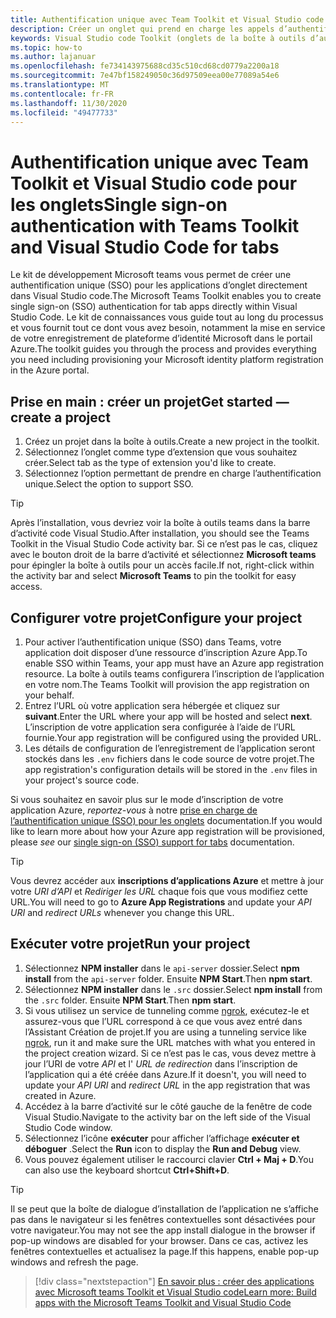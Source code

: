 ```yaml
---
title: Authentification unique avec Team Toolkit et Visual Studio code pour les onglets
description: Créer un onglet qui prend en charge les appels d’authentification unique et Microsoft Graph directement dans Visual Studio code avec Microsoft teams Toolkit
keywords: Visual Studio code Toolkit (onglets de la boîte à outils d’authentification par graphique SSO)
ms.topic: how-to
ms.author: lajanuar
ms.openlocfilehash: fe734143975688cd35c510cd68cd0779a2200a18
ms.sourcegitcommit: 7e47bf158249050c36d97509eea00e77089a54e6
ms.translationtype: MT
ms.contentlocale: fr-FR
ms.lasthandoff: 11/30/2020
ms.locfileid: "49477733"
---
```

# <a name="single-sign-on-authentication-with-teams-toolkit-and-visual-studio-code-for-tabs"></a><span data-ttu-id="8ee02-104">Authentification unique avec Team Toolkit et Visual Studio code pour les onglets</span><span class="sxs-lookup"><span data-stu-id="8ee02-104">Single sign-on authentication with Teams Toolkit and Visual Studio Code for tabs</span></span>

<span data-ttu-id="8ee02-105">Le kit de développement Microsoft teams vous permet de créer une authentification unique (SSO) pour les applications d’onglet directement dans Visual Studio code.</span><span class="sxs-lookup"><span data-stu-id="8ee02-105">The Microsoft Teams Toolkit enables you to create single sign-on (SSO) authentication  for tab apps directly within Visual Studio Code.</span></span> <span data-ttu-id="8ee02-106">Le kit de connaissances vous guide tout au long du processus et vous fournit tout ce dont vous avez besoin, notamment la mise en service de votre enregistrement de plateforme d’identité Microsoft dans le portail Azure.</span><span class="sxs-lookup"><span data-stu-id="8ee02-106">The toolkit guides you through the process and provides everything you need including provisioning your Microsoft identity platform registration in the Azure portal.</span></span>

## <a name="get-started--create-a-project"></a><span data-ttu-id="8ee02-107">Prise en main : créer un projet</span><span class="sxs-lookup"><span data-stu-id="8ee02-107">Get started — create a project</span></span>

1. <span data-ttu-id="8ee02-108">Créez un projet dans la boîte à outils.</span><span class="sxs-lookup"><span data-stu-id="8ee02-108">Create a new project in the toolkit.</span></span>
1. <span data-ttu-id="8ee02-109">Sélectionnez l’onglet comme type d’extension que vous souhaitez créer.</span><span class="sxs-lookup"><span data-stu-id="8ee02-109">Select tab as the type of extension you'd like to create.</span></span>
1. <span data-ttu-id="8ee02-110">Sélectionnez l’option permettant de prendre en charge l’authentification unique.</span><span class="sxs-lookup"><span data-stu-id="8ee02-110">Select the option to support SSO.</span></span>

> [!TIP]
> <span data-ttu-id="8ee02-111">Après l’installation, vous devriez voir la boîte à outils teams dans la barre d’activité code Visual Studio.</span><span class="sxs-lookup"><span data-stu-id="8ee02-111">After installation, you should see the Teams Toolkit in the Visual Studio Code activity bar.</span></span> <span data-ttu-id="8ee02-112">Si ce n’est pas le cas, cliquez avec le bouton droit de la barre d’activité et sélectionnez **Microsoft teams** pour épingler la boîte à outils pour un accès facile.</span><span class="sxs-lookup"><span data-stu-id="8ee02-112">If not, right-click within the activity bar and select **Microsoft Teams** to pin the toolkit for easy access.</span></span>

## <a name="configure-your-project"></a><span data-ttu-id="8ee02-113">Configurer votre projet</span><span class="sxs-lookup"><span data-stu-id="8ee02-113">Configure your project</span></span>

1. <span data-ttu-id="8ee02-114">Pour activer l’authentification unique (SSO) dans Teams, votre application doit disposer d’une ressource d’inscription Azure App.</span><span class="sxs-lookup"><span data-stu-id="8ee02-114">To enable SSO within Teams, your app must have an Azure app registration resource.</span></span> <span data-ttu-id="8ee02-115">La boîte à outils teams configurera l’inscription de l’application en votre nom.</span><span class="sxs-lookup"><span data-stu-id="8ee02-115">The Teams Toolkit will provision the app registration on your behalf.</span></span>
1. <span data-ttu-id="8ee02-116">Entrez l’URL où votre application sera hébergée et cliquez sur **suivant**.</span><span class="sxs-lookup"><span data-stu-id="8ee02-116">Enter the URL where your app will be hosted and select **next**.</span></span> <span data-ttu-id="8ee02-117">L’inscription de votre application sera configurée à l’aide de l’URL fournie.</span><span class="sxs-lookup"><span data-stu-id="8ee02-117">Your app registration will be configured using the provided URL.</span></span>
1. <span data-ttu-id="8ee02-118">Les détails de configuration de l’enregistrement de l’application seront stockés dans les `.env` fichiers dans le code source de votre projet.</span><span class="sxs-lookup"><span data-stu-id="8ee02-118">The app registration's configuration details will be stored in the `.env` files in your project's source code.</span></span>

<span data-ttu-id="8ee02-119">Si vous souhaitez en savoir plus sur le mode d’inscription de votre application Azure, _reportez-vous_  à notre [prise en charge de l’authentification unique (SSO) pour les onglets](../tabs/how-to/authentication/auth-aad-sso.md) documentation.</span><span class="sxs-lookup"><span data-stu-id="8ee02-119">If you would like to learn more about how your Azure app registration will be provisioned, please _see_  our [single sign-on (SSO) support for tabs](../tabs/how-to/authentication/auth-aad-sso.md) documentation.</span></span>

> [!TIP]
> <span data-ttu-id="8ee02-120">Vous devrez accéder aux **inscriptions d’applications Azure** et mettre à jour votre *URI d’API* et *Rediriger les URL* chaque fois que vous modifiez cette URL.</span><span class="sxs-lookup"><span data-stu-id="8ee02-120">You will need to go to **Azure App Registrations** and update your *API URI* and *redirect URLs* whenever you change this URL.</span></span>

## <a name="run-your-project"></a><span data-ttu-id="8ee02-121">Exécuter votre projet</span><span class="sxs-lookup"><span data-stu-id="8ee02-121">Run your project</span></span>

1. <span data-ttu-id="8ee02-122">Sélectionnez **NPM installer** dans le `api-server` dossier.</span><span class="sxs-lookup"><span data-stu-id="8ee02-122">Select **npm install** from the `api-server` folder.</span></span> <span data-ttu-id="8ee02-123">Ensuite **NPM Start**.</span><span class="sxs-lookup"><span data-stu-id="8ee02-123">Then **npm start**.</span></span>
1. <span data-ttu-id="8ee02-124">Sélectionnez **NPM installer** dans le `.src` dossier.</span><span class="sxs-lookup"><span data-stu-id="8ee02-124">Select **npm install** from the `.src` folder.</span></span> <span data-ttu-id="8ee02-125">Ensuite **NPM Start**.</span><span class="sxs-lookup"><span data-stu-id="8ee02-125">Then **npm start**.</span></span>
1. <span data-ttu-id="8ee02-126">Si vous utilisez un service de tunneling comme [ngrok](https://ngrok.com/), exécutez-le et assurez-vous que l’URL correspond à ce que vous avez entré dans l’Assistant Création de projet.</span><span class="sxs-lookup"><span data-stu-id="8ee02-126">If you are using a tunneling service like [ngrok](https://ngrok.com/), run it and make sure the URL matches with what you entered in the project creation wizard.</span></span> <span data-ttu-id="8ee02-127">Si ce n’est pas le cas, vous devez mettre à jour l’URI de votre _API_ et l' _URL de redirection_ dans l’inscription de l’application qui a été créée dans Azure.</span><span class="sxs-lookup"><span data-stu-id="8ee02-127">If it doesn't, you will need to update your _API URI_ and _redirect URL_ in the app registration that was created in Azure.</span></span>
1. <span data-ttu-id="8ee02-128">Accédez à la barre d’activité sur le côté gauche de la fenêtre de code Visual Studio.</span><span class="sxs-lookup"><span data-stu-id="8ee02-128">Navigate to the activity bar on the left side of the Visual Studio Code window.</span></span>
1. <span data-ttu-id="8ee02-129">Sélectionnez l’icône **exécuter** pour afficher l’affichage **exécuter et déboguer** .</span><span class="sxs-lookup"><span data-stu-id="8ee02-129">Select the **Run** icon to display the **Run and Debug** view.</span></span>
1. <span data-ttu-id="8ee02-130">Vous pouvez également utiliser le raccourci clavier **Ctrl + Maj + D**.</span><span class="sxs-lookup"><span data-stu-id="8ee02-130">You can also use the keyboard shortcut **Ctrl+Shift+D**.</span></span>

> [!TIP]
> <span data-ttu-id="8ee02-131">Il se peut que la boîte de dialogue d’installation de l’application ne s’affiche pas dans le navigateur si les fenêtres contextuelles sont désactivées pour votre navigateur.</span><span class="sxs-lookup"><span data-stu-id="8ee02-131">You may not see the app install dialogue in the browser if pop-up windows are disabled for your browser.</span></span> <span data-ttu-id="8ee02-132">Dans ce cas, activez les fenêtres contextuelles et actualisez la page.</span><span class="sxs-lookup"><span data-stu-id="8ee02-132">If this happens, enable pop-up windows and refresh the page.</span></span>

> [!div class="nextstepaction"]
> [<span data-ttu-id="8ee02-133">En savoir plus : créer des applications avec Microsoft teams Toolkit et Visual Studio code</span><span class="sxs-lookup"><span data-stu-id="8ee02-133">Learn more: Build apps with the Microsoft Teams Toolkit and Visual Studio Code</span></span>](visual-studio-code-overview.md)
